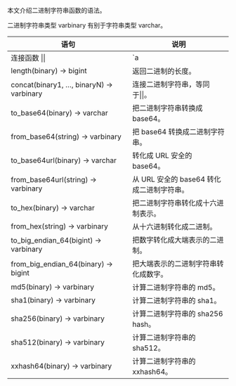 本文介绍二进制字符串函数的语法。

二进制字符串类型 varbinary 有别于字符串类型 varchar。

| 语句                                    | 说明                                  |
| --------------------------------------- | ------------------------------------- |
| 连接函数 \|\|                           | `a || b` 结果为 `ab`。                 |
| length(binary) → bigint                 | 返回二进制的长度。                    |
| concat(binary1, …, binaryN) → varbinary | 连接二进制字符串，等同于\|\|。        |
| to_base64(binary) → varchar             | 把二进制字符串转换成 base64。          |
| from_base64(string) → varbinary         | 把 base64 转换成二进制字符串。          |
| to_base64url(binary) → varchar          | 转化成 URL 安全的 base64。               |
| from_base64url(string) → varbinary      | 从 URL 安全的 base64 转化成二进制字符串。 |
| to_hex(binary) → varchar                | 把二进制字符串转化成十六进制表示。    |
| from_hex(string) → varbinary            | 从十六进制转化成二进制。              |
| to_big_endian_64(bigint) → varbinary    | 把数字转化成大端表示的二进制。        |
| from_big_endian_64(binary) → bigint     | 把大端表示的二进制字符串转化成数字。  |
| md5(binary) → varbinary                 | 计算二进制字符串的 md5。               |
| sha1(binary) → varbinary                | 计算二进制字符串的 sha1。              |
| sha256(binary) → varbinary              | 计算二进制字符串的 sha256 hash。       |
| sha512(binary) → varbinary              | 计算二进制字符串的 sha512。            |
| xxhash64(binary) → varbinary            | 计算二进制字符串的 xxhash64。          |

